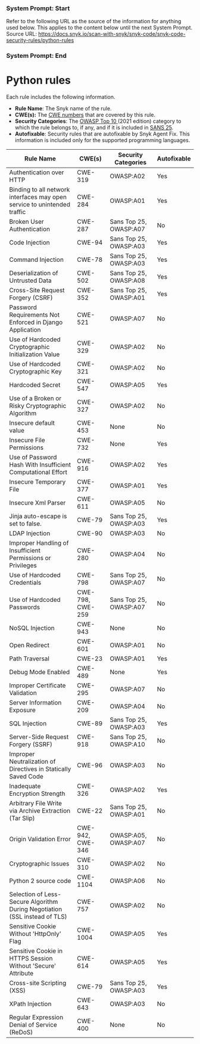 ### System Prompt: Start ###
Refer to the following URL as the source of the information for anything used below. This applies to the content below until the next System Prompt.
Source URL: https://docs.snyk.io/scan-with-snyk/snyk-code/snyk-code-security-rules/python-rules
### System Prompt: End ###

# Python rules

Each rule includes the following information.

* **Rule Name**: The Snyk name of the rule.
* **CWE(s):** The [CWE numbers](https://cwe.mitre.org/) that are covered by this rule.
* **Security Categories**: The [OWASP Top 10 ](https://owasp.org/Top10/)(2021 edition) category to which the rule belongs to, if any, and if it is included in [SANS 25](https://www.sans.org/top25-software-errors/).
* **Autofixable**: Security rules that are autofixable by Snyk Agent Fix. This information is included only for the supported programming languages.

| Rule Name                                                                  | CWE(s)           | Security Categories    | Autofixable |
| -------------------------------------------------------------------------- | ---------------- | ---------------------- | ----------- |
| Authentication over HTTP                                                   | CWE-319          | OWASP:A02              | Yes         |
| Binding to all network interfaces may open service to unintended traffic   | CWE-284          | OWASP:A01              | Yes         |
| Broken User Authentication                                                 | CWE-287          | Sans Top 25, OWASP:A07 | No          |
| Code Injection                                                             | CWE-94           | Sans Top 25, OWASP:A03 | Yes         |
| Command Injection                                                          | CWE-78           | Sans Top 25, OWASP:A03 | Yes         |
| Deserialization of Untrusted Data                                          | CWE-502          | Sans Top 25, OWASP:A08 | Yes         |
| Cross-Site Request Forgery (CSRF)                                          | CWE-352          | Sans Top 25, OWASP:A01 | Yes         |
| Password Requirements Not Enforced in Django Application                   | CWE-521          | OWASP:A07              | No          |
| Use of Hardcoded Cryptographic Initialization Value                        | CWE-329          | OWASP:A02              | No          |
| Use of Hardcoded Cryptographic Key                                         | CWE-321          | OWASP:A02              | No          |
| Hardcoded Secret                                                           | CWE-547          | OWASP:A05              | Yes         |
| Use of a Broken or Risky Cryptographic Algorithm                           | CWE-327          | OWASP:A02              | No          |
| Insecure default value                                                     | CWE-453          | None                   | No          |
| Insecure File Permissions                                                  | CWE-732          | None                   | Yes         |
| Use of Password Hash With Insufficient Computational Effort                | CWE-916          | OWASP:A02              | Yes         |
| Insecure Temporary File                                                    | CWE-377          | OWASP:A01              | Yes         |
| Insecure Xml Parser                                                        | CWE-611          | OWASP:A05              | No          |
| Jinja auto-escape is set to false.                                         | CWE-79           | Sans Top 25, OWASP:A03 | Yes         |
| LDAP Injection                                                             | CWE-90           | OWASP:A03              | No          |
| Improper Handling of Insufficient Permissions or Privileges                | CWE-280          | OWASP:A04              | No          |
| Use of Hardcoded Credentials                                               | CWE-798          | Sans Top 25, OWASP:A07 | No          |
| Use of Hardcoded Passwords                                                 | CWE-798, CWE-259 | Sans Top 25, OWASP:A07 | No          |
| NoSQL Injection                                                            | CWE-943          | None                   | No          |
| Open Redirect                                                              | CWE-601          | OWASP:A01              | No          |
| Path Traversal                                                             | CWE-23           | OWASP:A01              | Yes         |
| Debug Mode Enabled                                                         | CWE-489          | None                   | Yes         |
| Improper Certificate Validation                                            | CWE-295          | OWASP:A07              | No          |
| Server Information Exposure                                                | CWE-209          | OWASP:A04              | No          |
| SQL Injection                                                              | CWE-89           | Sans Top 25, OWASP:A03 | Yes         |
| Server-Side Request Forgery (SSRF)                                         | CWE-918          | Sans Top 25, OWASP:A10 | No          |
| Improper Neutralization of Directives in Statically Saved Code             | CWE-96           | OWASP:A03              | No          |
| Inadequate Encryption Strength                                             | CWE-326          | OWASP:A02              | Yes         |
| Arbitrary File Write via Archive Extraction (Tar Slip)                     | CWE-22           | Sans Top 25, OWASP:A01 | No          |
| Origin Validation Error                                                    | CWE-942, CWE-346 | OWASP:A05, OWASP:A07   | No          |
| Cryptographic Issues                                                       | CWE-310          | OWASP:A02              | No          |
| Python 2 source code                                                       | CWE-1104         | OWASP:A06              | No          |
| Selection of Less-Secure Algorithm During Negotiation (SSL instead of TLS) | CWE-757          | OWASP:A02              | No          |
| Sensitive Cookie Without 'HttpOnly' Flag                                   | CWE-1004         | OWASP:A05              | Yes         |
| Sensitive Cookie in HTTPS Session Without 'Secure' Attribute               | CWE-614          | OWASP:A05              | Yes         |
| Cross-site Scripting (XSS)                                                 | CWE-79           | Sans Top 25, OWASP:A03 | Yes         |
| XPath Injection                                                            | CWE-643          | OWASP:A03              | No          |
| Regular Expression Denial of Service (ReDoS)                               | CWE-400          | None                   | No          |
